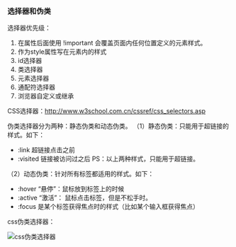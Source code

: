 ### 选择器和伪类

选择器优先级：
1.	在属性后面使用 !important 会覆盖页面内任何位置定义的元素样式。
2.	作为style属性写在元素内的样式
3.	id选择器
4.	类选择器
5.	元素选择器
6.	通配符选择器
7.	浏览器自定义或继承

CSS选择器：http://www.w3school.com.cn/cssref/css_selectors.asp

伪类选择器分为两种：静态伪类和动态伪类。
（1）静态伪类：只能用于超链接的样式。如下：
- :link 超链接点击之前
- :visited 链接被访问过之后
PS：以上两种样式，只能用于超链接。

（2）动态伪类：针对所有标签都适用的样式。如下：
- :hover “悬停”：鼠标放到标签上的时候
- :active “激活”： 鼠标点击标签，但是不松手时。
- :focus 是某个标签获得焦点时的样式（比如某个输入框获得焦点）

css伪类选择器：

![css伪类选择器](https://img.alicdn.com/imgextra/i1/O1CN019YL47j24Qq1VopnKe_!!6000000007386-2-tps-1436-884.png)
